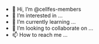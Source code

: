 - 👋 Hi, I’m @cellfes-members
- 👀 I’m interested in ...
- 🌱 I’m currently learning ...
- 💞️ I’m looking to collaborate on ...
- 📫 How to reach me ...

<!---
cellfes-members/cellfes-members is a ✨ special ✨ repository because its `README.md` (this file) appears on your GitHub profile.
You can click the Preview link to take a look at your changes.
--->
